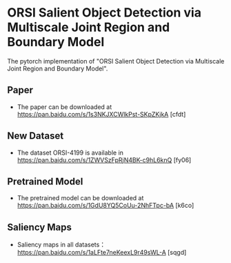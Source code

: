 # ORSI Salient Object Detection via Multiscale Joint Region and Boundary Model
The pytorch implementation of "ORSI Salient Object Detection via Multiscale Joint Region and Boundary Model".

## Paper
- The paper can be downloaded at https://pan.baidu.com/s/1s3NKJXCWlkPst-SKpZKjkA  [cfdt]

## New Dataset
- The dataset ORSI-4199 is available in https://pan.baidu.com/s/1ZWVSzFpRjN4BK-c9hL6knQ   [fy06]

## Pretrained Model
- The pretrained model can be downloaded at https://pan.baidu.com/s/1GdU8YQ5CoUu-2NhFTpc-bA  [k6co]

## Saliency Maps
- Saliency maps in all datasets：https://pan.baidu.com/s/1aLFte7neKeexL9r49sWL-A   [sqgd]


